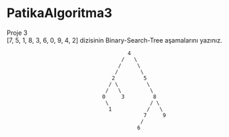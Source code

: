 # PatikaAlgoritma3
Proje 3<br>
[7, 5, 1, 8, 3, 6, 0, 9, 4, 2] dizisinin Binary-Search-Tree aşamalarını yazınız.<br>

                                          4
                                        /   \
                                       /     \  
                                      /       \
                                     2         5
                                    / \         \
                                   /   \         \
                                  0     3         8 
                                   \             / \
                                    1           /   \
                                               7     9
                                              /
                                             6
